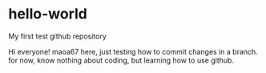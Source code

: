 # hello-world
My first test github repository

Hi everyone!
maoa67 here, just testing how to commit changes in a branch.
for now, know nothing about coding, but learning how to use github.
